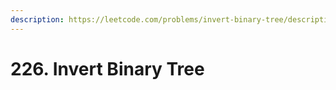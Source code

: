 ```yaml
---
description: https://leetcode.com/problems/invert-binary-tree/description/
---
```


# 226. Invert Binary Tree

